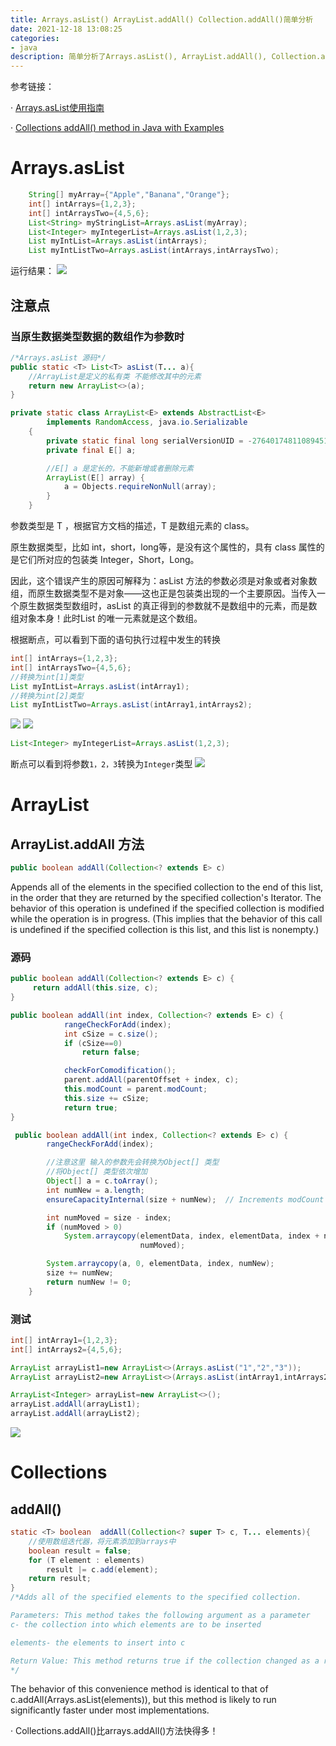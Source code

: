 ```yaml
---
title: Arrays.asList() ArrayList.addAll() Collection.addAll()简单分析
date: 2021-12-18 13:08:25
categories:
- java
description: 简单分析了Arrays.asList(), ArrayList.addAll(), Collection.addAll()
---
```


参考链接：

· [Arrays.asList使用指南](https://www.jianshu.com/p/2b113f487e5e)

· [Collections addAll() method in Java with Examples](https://www.geeksforgeeks.org/collections-addall-method-in-java-with-examples/)

# Arrays.asList
```java
    String[] myArray={"Apple","Banana","Orange"};
    int[] intArrays={1,2,3};
    int[] intArraysTwo={4,5,6};
    List<String> myStringList=Arrays.asList(myArray);
    List<Integer> myIntegerList=Arrays.asList(1,2,3);
    List myIntList=Arrays.asList(intArrays);
    List myIntListTwo=Arrays.asList(intArrays,intArraysTwo);
```
运行结果：
![](Arrays-Array/Arrays.asList.png)

## 注意点

### 当原生数据类型数据的数组作为参数时

```java
/*Arrays.asList 源码*/
public static <T> List<T> asList(T... a){
    //ArrayList是定义的私有类 不能修改其中的元素
    return new ArrayList<>(a);
}

private static class ArrayList<E> extends AbstractList<E>
        implements RandomAccess, java.io.Serializable
    {
        private static final long serialVersionUID = -2764017481108945198L;
        private final E[] a;

        //E[] a 是定长的，不能新增或者删除元素
        ArrayList(E[] array) {
            a = Objects.requireNonNull(array);
        }
    }

```
参数类型是 T ，根据官方文档的描述，T 是数组元素的 class。

原生数据类型，比如 int，short，long等，是没有这个属性的，具有 class 属性的是它们所对应的包装类 Integer，Short，Long。

因此，这个错误产生的原因可解释为：asList 方法的参数必须是对象或者对象数组，而原生数据类型不是对象——这也正是包装类出现的一个主要原因。当传入一个原生数据类型数组时，asList 的真正得到的参数就不是数组中的元素，而是数组对象本身！此时List 的唯一元素就是这个数组。


根据断点，可以看到下面的语句执行过程中发生的转换
```java
int[] intArrays={1,2,3};
int[] intArraysTwo={4,5,6};
//转换为int[1]类型
List myIntList=Arrays.asList(intArray1);
//转换为int[2]类型
List myIntListTwo=Arrays.asList(intArray1,intArrays2);
```

![](Arrays-Array/Arrays.asList.intnum.png)
![](Arrays-Array/Arrays.asList.intnums.png)


```java
List<Integer> myIntegerList=Arrays.asList(1,2,3);
```
断点可以看到将参数`1，2，3`转换为`Integer`类型
![](Arrays-Array/Arrays.asList.Integer.png)


# ArrayList

## ArrayList.addAll 方法
```java 
public boolean addAll(Collection<? extends E> c)
```
Appends all of the elements in the specified collection to the end of this list, in the order that they are returned by the specified collection's Iterator. The behavior of this operation is undefined if the specified collection is modified while the operation is in progress. (This implies that the behavior of this call is undefined if the specified collection is this list, and this list is nonempty.)

### 源码
```java
public boolean addAll(Collection<? extends E> c) {
     return addAll(this.size, c);
}

public boolean addAll(int index, Collection<? extends E> c) {
            rangeCheckForAdd(index);
            int cSize = c.size();
            if (cSize==0)
                return false;

            checkForComodification();
            parent.addAll(parentOffset + index, c);
            this.modCount = parent.modCount;
            this.size += cSize;
            return true;
}

 public boolean addAll(int index, Collection<? extends E> c) {
        rangeCheckForAdd(index);

        //注意这里 输入的参数先会转换为Object[] 类型
        //将Object[] 类型依次增加
        Object[] a = c.toArray();
        int numNew = a.length;
        ensureCapacityInternal(size + numNew);  // Increments modCount

        int numMoved = size - index;
        if (numMoved > 0)
            System.arraycopy(elementData, index, elementData, index + numNew,
                             numMoved);

        System.arraycopy(a, 0, elementData, index, numNew);
        size += numNew;
        return numNew != 0;
    }
```

### 测试
```java
int[] intArray1={1,2,3};
int[] intArrays2={4,5,6};

ArrayList arrayList1=new ArrayList<>(Arrays.asList("1","2","3"));
ArrayList arrayList2=new ArrayList<>(Arrays.asList(intArray1,intArrays2));

ArrayList<Integer> arrayList=new ArrayList<>();
arrayList.addAll(arrayList1);
arrayList.addAll(arrayList2);
```
![](Arrays-Array/ArrayList.addAll1.png)


# Collections
## addAll()
```java
static <T> boolean	addAll(Collection<? super T> c, T... elements){
    //使用数组迭代器，将元素添加到arrays中
    boolean result = false;
    for (T element : elements)
        result |= c.add(element);
    return result;
}
/*Adds all of the specified elements to the specified collection.

Parameters: This method takes the following argument as a parameter
c- the collection into which elements are to be inserted

elements- the elements to insert into c

Return Value: This method returns true if the collection changed as a result of the call.
*/
```

The behavior of this convenience method is identical to that of c.addAll(Arrays.asList(elements)), but this method is likely to run significantly faster under most implementations.

· Collections.addAll()比arrays.addAll()方法快得多！

